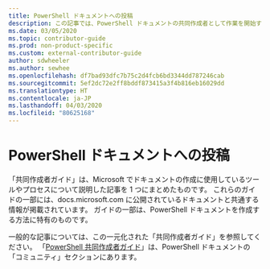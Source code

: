 ```yaml
---
title: PowerShell ドキュメントへの投稿
description: この記事では、PowerShell ドキュメントの共同作成者として作業を開始する方法の概要を説明します。
ms.date: 03/05/2020
ms.topic: contributor-guide
ms.prod: non-product-specific
ms.custom: external-contributor-guide
author: sdwheeler
ms.author: sewhee
ms.openlocfilehash: df7bad93dfc7b75c2d4fcb6bd3344dd787246cab
ms.sourcegitcommit: 5ef2dc72e2ff8bddf873415a3f4b816eb16029dd
ms.translationtype: HT
ms.contentlocale: ja-JP
ms.lasthandoff: 04/03/2020
ms.locfileid: "80625168"
---
```

# <a name="contributing-to-powershell-documentation"></a>PowerShell ドキュメントへの投稿

「共同作成者ガイド」は、Microsoft でドキュメントの作成に使用しているツールやプロセスについて説明した記事を 1 つにまとめたものです。 これらのガイドの一部には、docs.microsoft.com に公開されているドキュメントと共通する情報が掲載されています。 ガイドの一部は、PowerShell ドキュメントを作成する方法に特有のものです。

一般的な記事については、この一元化された「共同作成者ガイド」を参照してください。 「[PowerShell 共同作成者ガイド](/powershell/scripting/community/contributing/overview)」は、PowerShell ドキュメントの「コミュニティ」セクションにあります。
